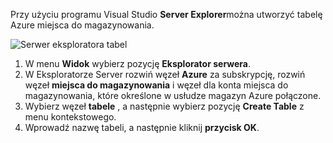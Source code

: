 Przy użyciu programu Visual Studio **Server Explorer**można utworzyć tabelę Azure miejsca do magazynowania.

![Serwer eksploratora tabel][Image1]

1. W menu **Widok** wybierz pozycję **Eksplorator serwera**.
2. W Eksploratorze Server rozwiń węzeł **Azure** za subskrypcję, rozwiń węzeł **miejsca do magazynowania** i węzeł dla konta miejsca do magazynowania, które określone w usłudze magazyn Azure połączone.
3. Wybierz węzeł **tabele** , a następnie wybierz pozycję **Create Table** z menu kontekstowego.
4. Wprowadź nazwę tabeli, a następnie kliknij **przycisk OK**.   




[Image1]: ./media/vs-storage-getting-started-tables-include/vs-storage-create-tables-in-Server-Explorer.png